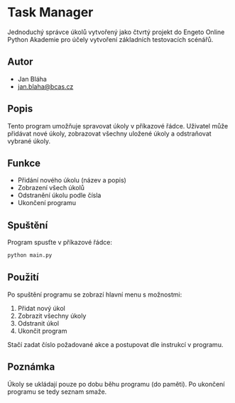 # Task Manager

Jednoduchý správce úkolů vytvořený jako čtvrtý projekt do Engeto Online Python Akademie pro účely vytvoření základních testovacích scénářů.

## Autor

- Jan Bláha  
- jan.blaha@bcas.cz

## Popis

Tento program umožňuje spravovat úkoly v příkazové řádce. Uživatel může přidávat nové úkoly, zobrazovat všechny uložené úkoly a odstraňovat vybrané úkoly.

## Funkce

- Přidání nového úkolu (název a popis)
- Zobrazení všech úkolů
- Odstranění úkolu podle čísla
- Ukončení programu

## Spuštění

Program spusťte v příkazové řádce:

```sh
python main.py
```

## Použití

Po spuštění programu se zobrazí hlavní menu s možnostmi:

1. Přidat nový úkol  
2. Zobrazit všechny úkoly  
3. Odstranit úkol  
4. Ukončit program  

Stačí zadat číslo požadované akce a postupovat dle instrukcí v programu.

## Poznámka

Úkoly se ukládají pouze po dobu běhu programu (do paměti). Po ukončení programu se tedy seznam smaže.